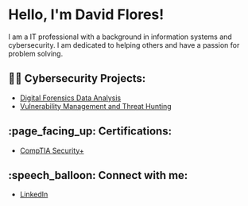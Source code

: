 # Hello, I'm David Flores!


I am a IT professional with a background in information systems and cybersecurity. I am dedicated to helping others and have a passion for problem solving.

<h2>👨‍💻 Cybersecurity Projects:</h2>

- [Digital Forensics Data Analysis](https://github.com/daflores13579/DigitalForensicAnalysis)
- [Vulnerability Management and Threat Hunting](https://github.com/daflores13579/VulnerabilityMgmt-ThreatHunting)
 
<h2>:page_facing_up: Certifications:</h2>

- [CompTIA Security+](https://www.credly.com/badges/9318a0ad-8d68-4a97-a0bf-d7825b6386ed/public_url)

<h2>:speech_balloon: Connect with me:</h2>

- [LinkedIn](https://www.linkedin.com/in/da-flores/)



